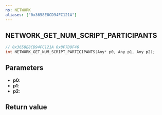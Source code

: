 ```yaml
---
ns: NETWORK
aliases: ["0x3658E8CD94FC121A"]
---
```

## NETWORK_GET_NUM_SCRIPT_PARTICIPANTS

```c
// 0x3658E8CD94FC121A 0x8F7D9F46
int NETWORK_GET_NUM_SCRIPT_PARTICIPANTS(Any* p0, Any p1, Any p2);
```


## Parameters
* **p0**: 
* **p1**: 
* **p2**: 

## Return value
